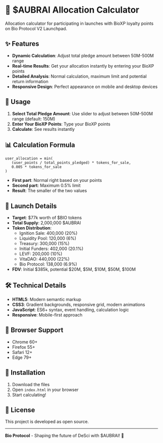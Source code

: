 # 🧬 $AUBRAI Allocation Calculator

Allocation calculator for participating in launches with BioXP loyalty points on Bio Protocol V2 Launchpad.

## ✨ Features

- **Dynamic Calculation**: Adjust total pledge amount between 50M-500M range
- **Real-time Results**: Get your allocation instantly by entering your BioXP points
- **Detailed Analysis**: Normal calculation, maximum limit and potential return information
- **Responsive Design**: Perfect appearance on mobile and desktop devices

## 🚀 Usage

1. **Select Total Pledge Amount**: Use slider to adjust between 50M-500M range (default: 150M)
2. **Enter Your BioXP Points**: Type your BioXP points
3. **Calculate**: See results instantly

## 📊 Calculation Formula

```
user_allocation = min(
   (user_points / total_points_pledged) * tokens_for_sale,
   0.005 * tokens_for_sale
)
```

- **First part**: Normal right based on your points
- **Second part**: Maximum 0.5% limit
- **Result**: The smaller of the two values

## 🎯 Launch Details

- **Target**: $77k worth of $BIO tokens
- **Total Supply**: 2,000,000 $AUBRAI
- **Token Distribution**:
  - Ignition Sale: 400,000 (20%)
  - Liquidity Pool: 120,000 (6%)
  - Treasury: 300,000 (15%)
  - Initial Funders: 402,000 (20.1%)
  - LEVF: 200,000 (10%)
  - VitaDAO: 440,000 (22%)
  - Bio Protocol: 138,000 (6.9%)
- **FDV**: Initial $385k, potential $20M, $5M, $10M, $50M, $100M

## 🛠️ Technical Details

- **HTML5**: Modern semantic markup
- **CSS3**: Gradient backgrounds, responsive grid, modern animations
- **JavaScript**: ES6+ syntax, event handling, calculation logic
- **Responsive**: Mobile-first approach

## 📱 Browser Support

- Chrome 60+
- Firefox 55+
- Safari 12+
- Edge 79+

## 🚀 Installation

1. Download the files
2. Open `index.html` in your browser
3. Start calculating!

## 📝 License

This project is developed as open source.

---

**Bio Protocol** - Shaping the future of DeSci with $AUBRAI! 🚀

